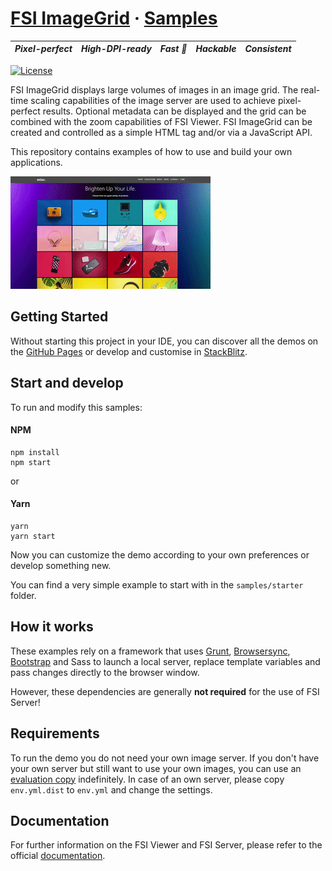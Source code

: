 # [FSI ImageGrid](https://www.neptunelabs.com/fsi-imagegrid/) &middot; [Samples][GHPages]
| ***Pixel-perfect*** | ***High-DPI-ready*** | ***Fast :rocket:*** | ***Hackable*** | ***Consistent*** |
|:-----------------:|:-------------:|:---------------:|:---------------:|:---------------:|

[![License](https://img.shields.io/badge/License-Apache%202.0-blue.svg)][License]


FSI ImageGrid displays large volumes of images in an image grid.
The real-time scaling capabilities of the image server are used to achieve pixel-perfect results.
Optional metadata can be displayed and the grid can be combined with the zoom capabilities of FSI Viewer.
FSI ImageGrid can be created and controlled as a simple HTML tag and/or via a JavaScript API.

This repository contains examples of how to use and build your own applications.

![Project Image](project.apng)

## Getting Started

Without starting this project in your IDE, you can discover all the
demos on the [GitHub Pages][GHPages] or develop and customise in [StackBlitz][Stackblitz].

## Start and develop

To run and modify this samples:

#### NPM

```shell
npm install
npm start
```
or

#### Yarn

```shell
yarn
yarn start
```

Now you can customize the demo according to your own preferences or develop something new.

You can find a very simple example to start with in the ``samples/starter`` folder.

## How it works

These examples rely on a framework that uses [Grunt][Grunt], [Browsersync][Browsersync],
[Bootstrap][Bootstrap] and Sass to launch a local server,
replace template variables and pass changes directly to the browser window.

However, these dependencies are generally **not required** for the use of FSI Server!

## Requirements

To run the demo you do not need your own image server.
If you don't have your own server but still want to use your own images,
you can use an [evaluation copy][Server] indefinitely.
In case of an own server, please copy ``env.yml.dist`` to ``env.yml`` and
change the settings.


## Documentation

For further information on the FSI Viewer and FSI Server,
please refer to the official [documentation][Docs].

[License]: https://github.com/neptunelabs/fsi-imagegrid-samples/blob/main/LICENSE
[Docs]: https://docs.neptunelabs.com/docs/fsi-imagegrid
[Server]: https://www.neptunelabs.com/get/
[Grunt]: https://gruntjs.com/
[Browsersync]: https://browsersync.io/
[Bootstrap]: https://getbootstrap.com/
[GHPages]: https://neptunelabs.github.io/fsi-imagegrid-samples/
[Stackblitz]: https://stackblitz.com/edit/fsi-imagegrid-samples
